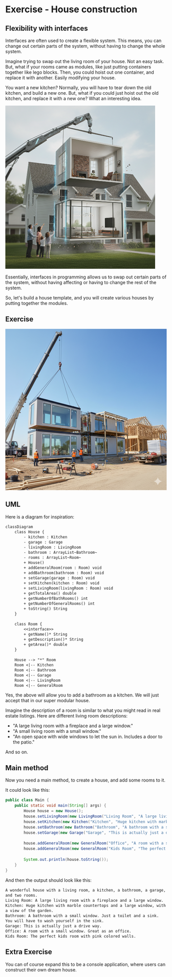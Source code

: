 # Exercise - House construction


## Flexibility with interfaces

Interfaces are often used to create a flexible system. This means, you can change out certain parts of the system, without having to change the whole system.

Imagine trying to swap out the living room of your house. Not an easy task.\
But, what if your rooms came as modules, like just putting containers together like lego blocks. Then, you could hoist out one container, and replace it with another. Easily modifying your house.

You want a new kitchen? Normally, you will have to tear down the old kitchen, and build a new one. But, what if you could just hoist out the old kitchen, and replace it with a new one? What an interesting idea.

![swap room](Resources/SwapRoom.png)

Essentially, interfaces in programming allows us to swap out certain parts of the system, without having affecting or having to change the rest of the system.

So, let's build a house template, and you will create various houses by putting together the modules.

## Exercise

![house construction](Resources/HouseConstruction.png)

## UML

Here is a diagram for inspiration:

```mermaid
classDiagram
    class House {
        - kitchen : Kitchen
        - garage : Garage
        - livingRoom : LivingRoom
        - bathroom : ArrayList~Bathroom~
        - rooms : ArrayList~Room~
        + House()
        + addGeneralRoom(room : Room) void
        + addBathroom(bathroom : Room) void
        + setGarage(garage : Room) void
        + setKitchen(kitchen : Room) void
        + setLivingRoom(livingRoom : Room) void
        + getTotalArea() double
        + getNumberOfBathRooms() int
        + getNumberOfGeneralRooms() int
        + toString() String
    }

    class Room {
        <<interface>>
        + getName()* String
        + getDescription()* String
        + getArea()* double	
    }

    House --> "*" Room
    Room <|-- Kitchen
    Room <|-- Bathroom
    Room <|-- Garage
    Room <|-- LivingRoom
    Room <|-- GeneralRoom
```

Yes, the above will allow you to add a bathroom as a kitchen. We will just accept that in our super modular house.


Imagine the description of a room is similar to what you might read in real estate listings. Here are different living room descriptions:
* "A large living room with a fireplace and a large window."
* "A small living room with a small window."
* "An open space with wide windows to let the sun in. Includes a door to the patio."

And so on.

## Main method

Now you need a main method, to create a house, and add some rooms to it.

It could look like this:

```java
public class Main {
    public static void main(String[] args) {
        House house = new House();
        house.setLivingRoom(new LivingRoom("Living Room", "A large living room with a fireplace and a large window."));
        house.setKitchen(new Kitchen("Kitchen", "Huge kitchen with marble countertops and a large window, with a view of the garden."));
        house.setBathroom(new Bathroom("Bathroom", "A bathroom with a small window. Just a toilet and a sink. You will have to wash yourself in the sink."));
        house.setGarage(new Garage("Garage", "This is actually just a drive way."));

        house.addGeneralRoom(new GeneralRoom("Office", "A room with a small window. Great as an office."));
        house.addGeneralRoom(new GeneralRoom("Kids Room", "The perfect kids room with pink colored walls."));

        System.out.println(house.toString());
    }
}
```

And then the output should look like this:
```
A wonderful house with a living room, a kitchen, a bathroom, a garage, and two rooms.
Living Room: A large living room with a fireplace and a large window.
Kitchen: Huge kitchen with marble countertops and a large window, with a view of the garden.
Bathroom: A bathroom with a small window. Just a toilet and a sink. You will have to wash yourself in the sink.
Garage: This is actually just a drive way.
Office: A room with a small window. Great as an office.
Kids Room: The perfect kids room with pink colored walls.
```

## Extra Exercise

You can of course expand this to be a console application, where users can construct their own dream house.
